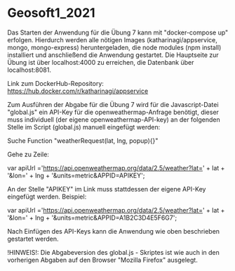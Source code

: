 # Geosoft1_2021

Das Starten der Anwendung für die Übung 7 kann mit "docker-compose up" erfolgen. Hierdurch werden alle nötigen Images (katharinagi/appservice, mongo, mongo-express) heruntergeladen, die node modules (npm install) installiert und anschließend die Anwendung gestartet. Die Hauptseite zur Übung ist über localhost:4000 zu erreichen, die Datenbank über localhost:8081.

Link zum DockerHub-Repository: https://hub.docker.com/r/katharinagi/appservice 

Zum Ausführen der Abgabe für die Übung 7 wird für die Javascript-Datei "global.js" ein API-Key für die openweathermap-Anfrage benötigt, dieser muss individuell (der eigene openweathermap-API-key) an der folgenden Stelle im Script (global.js) manuell eingefügt werden:

Suche Function "weatherRequest(lat, lng, popup){}"

Gehe zu Zeile:

   var apiUrl ='https://api.openweathermap.org/data/2.5/weather?lat=' + lat + '&lon=' + lng + '&units=metric&APPID=APIKEY';

An der Stelle "APIKEY" im Link muss stattdessen der eigene API-Key eingefügt werden. Beispiel:

   var apiUrl ='https://api.openweathermap.org/data/2.5/weather?lat=' + lat + '&lon=' + lng + '&units=metric&APPID=A1B2C3D4E5F6G7';

Nach Einfügen des API-Keys kann die Anwendung wie oben beschrieben gestartet werden.


!HINWEIS!: Die Abgabeversion des global.js - Skriptes ist wie auch in den vorherigen Abgaben auf den Browser "Mozilla Firefox" ausgelegt. 
